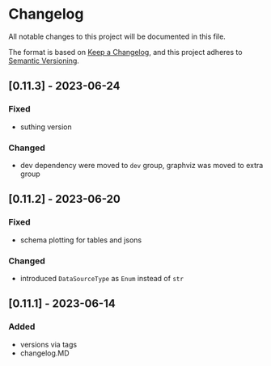 # Changelog

All notable changes to this project will be documented in this file.

The format is based on [Keep a Changelog](https://keepachangelog.com/en/1.0.0/),
and this project adheres to [Semantic Versioning](https://semver.org/spec/v2.0.0.html).

## [0.11.3] - 2023-06-24

### Fixed

- suthing version

### Changed

- dev dependency were moved to `dev` group, graphviz was moved to extra group

## [0.11.2] - 2023-06-20

### Fixed

- schema plotting for tables and jsons

### Changed

- introduced `DataSourceType` as `Enum` instead of `str`

## [0.11.1] - 2023-06-14

### Added

- versions via tags
- changelog.MD

[//]: # (### Changed)

[//]: # ()
[//]: # (### Fixed)






